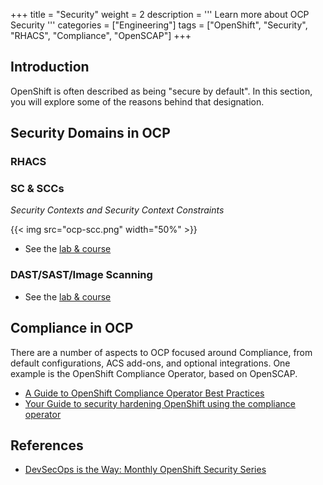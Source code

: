 +++
title = "Security"
weight = 2
description = '''
Learn more about OCP Security
'''
categories = ["Engineering"]
tags = ["OpenShift", "Security", "RHACS", "Compliance", "OpenSCAP"]
+++

## Introduction

OpenShift is often described as being "secure by default". In this section, you will explore some of the reasons behind that designation.

## Security Domains in OCP

### RHACS

### SC & SCCs

*Security Contexts and Security Context Constraints*

{{< img src="ocp-scc.png" width="50%" >}}

* See the [lab & course](ocp-scc)

### DAST/SAST/Image Scanning

* See the [lab & course](ocp-img-scan)

## Compliance in OCP

There are a number of aspects to OCP focused around Compliance, from default configurations, ACS add-ons, and optional integrations. One example is the OpenShift Compliance Operator, based on OpenSCAP.

* [A Guide to OpenShift Compliance Operator Best Practices](https://cloud.redhat.com/blog/a-guide-to-openshift-compliance-operator-best-practices)
* [Your Guide to security hardening OpenShift using the compliance operator](https://cloud.redhat.com/blog/your-guide-to-security-hardening-openshift-using-the-compliance-operator)

## References

* [DevSecOps is the Way: Monthly OpenShift Security Series](https://cloud.redhat.com/blog/devsecops-is-the-way-monthly-openshift-security-series)

